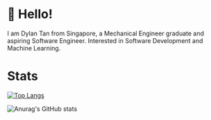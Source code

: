 # 👋 Hello!

I am Dylan Tan from Singapore, a Mechanical Engineer graduate and aspiring Software Engineer. 
Interested in Software Development and Machine Learning.



# Stats


[![Top Langs](https://github-readme-stats.vercel.app/api/top-langs/?username=DylanTHK&layout=compact)](https://github.com/anuraghazra/github-readme-stats)

![Anurag's GitHub stats](https://github-readme-stats.vercel.app/api?username=DylanTHK&show_icons=true&theme=github_dark)



<!---
DylanTHK/DylanTHK is a ✨ special ✨ repository because its `README.md` (this file) appears on your GitHub profile.
You can click the Preview link to take a look at your changes.
--->
